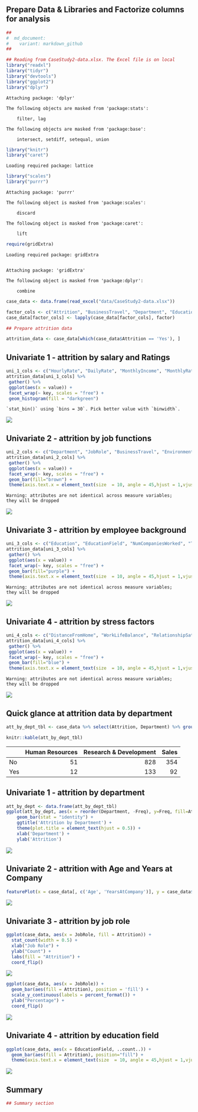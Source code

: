 Prepare Data & Libraries and Factorize columns for analysis
-----------------------------------------------------------

``` r
##
#  md_document:
#    variant: markdown_github
##

## Reading from CaseStudy2-data.xlsx. The Excel file is on local
library("readxl")
library("tidyr")
library("devtools")
library("ggplot2")
library("dplyr")
```


    Attaching package: 'dplyr'

    The following objects are masked from 'package:stats':

        filter, lag

    The following objects are masked from 'package:base':

        intersect, setdiff, setequal, union

``` r
library("knitr")
library("caret")
```

    Loading required package: lattice

``` r
library("scales")
library("purrr")
```


    Attaching package: 'purrr'

    The following object is masked from 'package:scales':

        discard

    The following object is masked from 'package:caret':

        lift

``` r
require(gridExtra)
```

    Loading required package: gridExtra


    Attaching package: 'gridExtra'

    The following object is masked from 'package:dplyr':

        combine

``` r
case_data <- data.frame(read_excel("data/CaseStudy2-data.xlsx"))

factor_cols <- c("Attrition", "BusinessTravel", "Department", "Education", "EducationField", "EnvironmentSatisfaction", "Gender", "JobInvolvement", "JobLevel", "JobRole", "JobSatisfaction", "MaritalStatus", "OverTime")
case_data[factor_cols] <- lapply(case_data[factor_cols], factor)

## Prepare attrition data

attrition_data <- case_data[which(case_data$Attrition == 'Yes'), ]
```

Univariate 1 - attrition by salary and Ratings
----------------------------------------------

``` r
uni_1_cols <- c("HourlyRate", "DailyRate", "MonthlyIncome", "MonthlyRate", "PercentSalaryHike", "StockOptionLevel", "PerformanceRating", "RelationshipSatisfaction")
attrition_data[uni_1_cols] %>%
 gather() %>%     
 ggplot(aes(x = value)) +                     
 facet_wrap(~ key, scales = "free") +  
 geom_histogram(fill = "darkgreen")
```

    `stat_bin()` using `bins = 30`. Pick better value with `binwidth`.

![](CaseStudy2_files/figure-markdown_github/unnamed-chunk-2-1.png)

Univariate 2 - attrition by job functions
-----------------------------------------

``` r
uni_2_cols <- c("Department", "JobRole", "BusinessTravel", "EnvironmentSatisfaction", "JobInvolvement", "JobLevel")
attrition_data[uni_2_cols] %>%
 gather() %>%     
 ggplot(aes(x = value)) +                     
 facet_wrap(~ key, scales = "free") +  
 geom_bar(fill="brown") +
 theme(axis.text.x = element_text(size  = 10, angle = 45,hjust = 1,vjust = 1))
```

    Warning: attributes are not identical across measure variables;
    they will be dropped

![](CaseStudy2_files/figure-markdown_github/unnamed-chunk-3-1.png)

Univariate 3 - attrition by employee background
-----------------------------------------------

``` r
uni_3_cols <- c("Education", "EducationField", "NumCompaniesWorked", "TotalWorkingYears", "YearsAtCompany")
attrition_data[uni_3_cols] %>%
 gather() %>%     
 ggplot(aes(x = value)) +                     
 facet_wrap(~ key, scales = "free") +  
 geom_bar(fill="purple") +
 theme(axis.text.x = element_text(size  = 10, angle = 45,hjust = 1,vjust = 1))
```

    Warning: attributes are not identical across measure variables;
    they will be dropped

![](CaseStudy2_files/figure-markdown_github/unnamed-chunk-4-1.png)

Univariate 4 - attrition by stress factors
------------------------------------------

``` r
uni_4_cols <- c("DistanceFromHome", "WorkLifeBalance", "RelationshipSatisfaction", "OverTime", "TrainingTimesLastYear")
attrition_data[uni_4_cols] %>%
 gather() %>%     
 ggplot(aes(x = value)) +                     
 facet_wrap(~ key, scales = "free") +  
 geom_bar(fill="blue") +
 theme(axis.text.x = element_text(size  = 10, angle = 45,hjust = 1,vjust = 1))
```

    Warning: attributes are not identical across measure variables;
    they will be dropped

![](CaseStudy2_files/figure-markdown_github/unnamed-chunk-5-1.png)

Quick glance at attrition data by department
--------------------------------------------

``` r
att_by_dept_tbl <- case_data %>% select(Attrition, Department) %>% group_by(Department) %>% arrange(Department) %>% table()

knitr::kable(att_by_dept_tbl)
```

|     |  Human Resources|  Research & Development|  Sales|
|-----|----------------:|-----------------------:|------:|
| No  |               51|                     828|    354|
| Yes |               12|                     133|     92|

Univariate 1 - attrition by department
--------------------------------------

``` r
att_by_dept <- data.frame(att_by_dept_tbl)
ggplot(att_by_dept, aes(x = reorder(Department, -Freq), y=Freq, fill=Attrition)) + 
    geom_bar(stat = "identity") + 
    ggtitle('Attrition by Department') + 
    theme(plot.title = element_text(hjust = 0.5)) +
    xlab('Department') + 
    ylab('Attrition')
```

![](CaseStudy2_files/figure-markdown_github/unnamed-chunk-7-1.png)

Univariate 2 - attrition with Age and Years at Company
------------------------------------------------------

``` r
featurePlot(x = case_data[, c('Age', 'YearsAtCompany')], y = case_data$Attrition, plot = "density", auto.key = list(columns = 2))
```

![](CaseStudy2_files/figure-markdown_github/unnamed-chunk-8-1.png)

Univariate 3 - attrition by job role
------------------------------------

``` r
ggplot(case_data, aes(x = JobRole, fill = Attrition)) +
  stat_count(width = 0.5) +
  xlab("Job Role") +
  ylab("Count") +
  labs(fill = "Attrition") +
  coord_flip()
```

![](CaseStudy2_files/figure-markdown_github/unnamed-chunk-9-1.png)

``` r
ggplot(case_data, aes(x = JobRole)) + 
  geom_bar(aes(fill = Attrition), position = 'fill') + 
  scale_y_continuous(labels = percent_format()) +
  ylab("Percentage") +
  coord_flip()
```

![](CaseStudy2_files/figure-markdown_github/unnamed-chunk-9-2.png)

Univariate 4 - attrition by education field
-------------------------------------------

``` r
ggplot(case_data, aes(x = EducationField, ..count..)) +
  geom_bar(aes(fill = Attrition), position="fill") +
  theme(axis.text.x = element_text(size  = 10, angle = 45,hjust = 1,vjust = 1))
```

![](CaseStudy2_files/figure-markdown_github/unnamed-chunk-10-1.png)

Summary
-------

``` r
## Summary section
```
